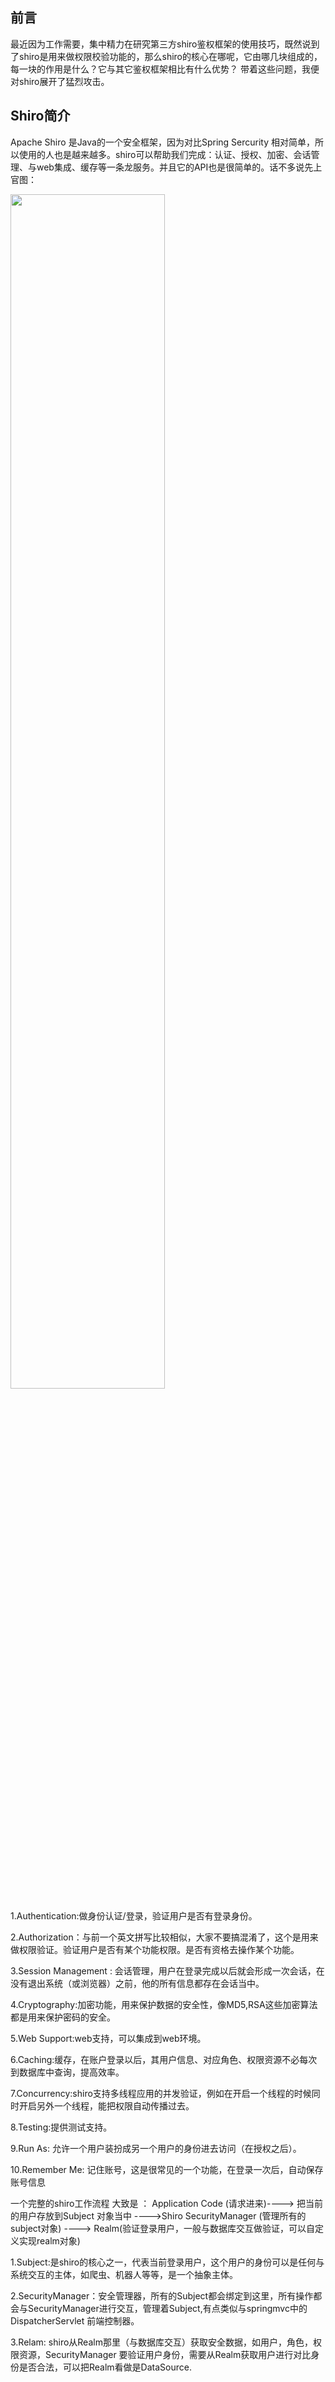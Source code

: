 ##  **前言** 

 最近因为工作需要，集中精力在研究第三方shiro鉴权框架的使用技巧，既然说到了shiro是用来做权限校验功能的，那么shiro的核心在哪呢，它由哪几块组成的，每一块的作用是什么？它与其它鉴权框架相比有什么优势？ 带着这些问题，我便对shiro展开了猛烈攻击。 



##  Shiro简介

 Apache Shiro 是Java的一个安全框架，因为对比Spring Sercurity 相对简单，所以使用的人也是越来越多。shiro可以帮助我们完成：认证、授权、加密、会话管理、与web集成、缓存等一条龙服务。并且它的API也是很简单的。话不多说先上官图： 


<img src="https://github.com/qq1371189713/Builder_Walle/blob/master/images/shiro1.png" width="70%">


1.Authentication:做身份认证/登录，验证用户是否有登录身份。

2.Authorization：与前一个英文拼写比较相似，大家不要搞混淆了，这个是用来做权限验证。验证用户是否有某个功能权限。是否有资格去操作某个功能。

3.Session Management : 会话管理，用户在登录完成以后就会形成一次会话，在没有退出系统（或浏览器）之前，他的所有信息都存在会话当中。

4.Cryptography:加密功能，用来保护数据的安全性，像MD5,RSA这些加密算法都是用来保护密码的安全。

5.Web Support:web支持，可以集成到web环境。

6.Caching:缓存，在账户登录以后，其用户信息、对应角色、权限资源不必每次到数据库中查询，提高效率。

7.Concurrency:shiro支持多线程应用的并发验证，例如在开启一个线程的时候同时开启另外一个线程，能把权限自动传播过去。

8.Testing:提供测试支持。

9.Run As: 允许一个用户装扮成另一个用户的身份进去访问（在授权之后）。

10.Remember Me: 记住账号，这是很常见的一个功能，在登录一次后，自动保存账号信息

一个完整的shiro工作流程 大致是 ：  Application Code   (请求进来)---->  把当前的用户存放到Subject 对象当中 ---->Shiro SecurityManager (管理所有的subject对象)   ----> Realm(验证登录用户，一般与数据库交互做验证，可以自定义实现realm对象)  

1.Subject:是shiro的核心之一，代表当前登录用户，这个用户的身份可以是任何与系统交互的主体，如爬虫、机器人等等，是一个抽象主体。

2.SecurityManager：安全管理器，所有的Subject都会绑定到这里，所有操作都会与SecurityManager进行交互，管理着Subject,有点类似与springmvc中的DispatcherServlet 前端控制器。

3.Relam: shiro从Realm那里（与数据库交互）获取安全数据，如用户，角色，权限资源，SecurityManager 要验证用户身份，需要从Realm获取用户进行对比身份是否合法，可以把Realm看做是DataSource.
